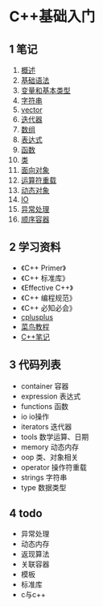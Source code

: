 # C++基础入门

## 1 笔记

1. [概述](笔记/01_概述.md)
1. [基础语法](笔记/02_基础语法.md)
1. [变量和基本类型](笔记/03_数据类型.md)
1. [字符串](笔记/04_字符串.md)
1. [vector](笔记/05_vertor.md)
1. [迭代器](笔记/06_迭代器.md)
1. [数组](笔记/07_数组.md)
1. [表达式](笔记/08_表达式.md)
1. [函数](笔记/09_函数.md)
1. [类](笔记/10_类.md)
1. [面向对象](笔记/11_面向对象.md)
1. [运算符重载](笔记/12_运算符重载.md)
1. [动态对象](笔记/13_动态对象.md)
1. [IO](笔记/14_IO.md)
1. [异常处理](笔记/15_异常处理.md)
1. [顺序容器](笔记/16_顺序容器.md)

## 2 学习资料

- 《C++ Primer》
- 《C++ 标准库》
- 《Effective C++》
- 《C++ 编程规范》
- 《C++ 必知必会》
- [cplusplus](http://www.cplusplus.com/)
- [菜鸟教程](http://www.runoob.com/cplusplus/)
- [C++笔记](http://www.hahack.com/wiki/)

## 3 代码列表

- container 容器
- expression 表达式
- functions 函数
- io io操作
- iterators 迭代器
- tools 数学运算、日期
- memory 动态内存
- oop 类、对象相关
- operator 操作符重载
- strings 字符串
- type 数据类型

## 4 todo

- 异常处理
- 动态内存
- 返现算法
- 关联容器
- 模板
- 标准库
- c与c++